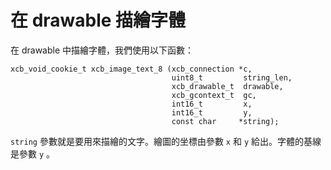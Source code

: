 在 drawable 描繪字體
===

在 drawable 中描繪字體，我們使用以下函數：

    xcb_void_cookie_t xcb_image_text_8 (xcb_connection *c,
                                        uint8_t         string_len,
                                        xcb_drawable_t  drawable,
                                        xcb_gcontext_t  gc,
                                        int16_t         x,
                                        int16_t         y,
                                        const char     *string);

`string` 參數就是要用來描繪的文字。繪圖的坐標由參數 `x` 和 `y` 給出。字體的基線是參數 `y` 。
